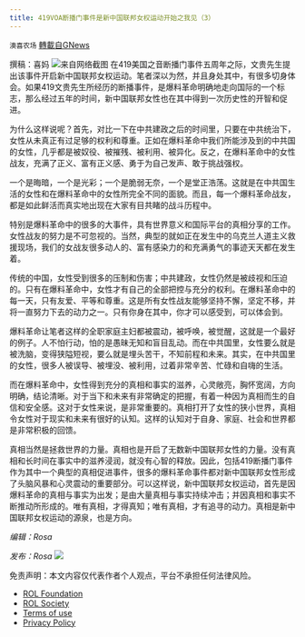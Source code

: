 ```yaml
---
title: 419VOA断播门事件是新中国联邦女权运动开始之我见（3）
---
```

`澳喜农场` [轉載自GNews](https://gnews.org/zh-hans/2410582/)

撰稿：喜妈
![](https://assets.gnews.org/wp-content/uploads/2022/04/3-186.jpg)来自网络截图
在419美国之音断播门事件五周年之际，文贵先生提出该事件开启新中国联邦女权运动。笔者深以为然，并且身处其中，有很多切身体会。如果419文贵先生所经历的断播事件，是爆料革命明确地走向国际的一个标志，那么经过五年的时间，新中国联邦女性也在其中得到一次历史性的开智和促进。

为什么这样说呢？首先，对比一下在中共建政之后的时间里，只要在中共统治下，女性从未真正有过足够的权利和尊重。正如在爆料革命中我们所能涉及到的中共国的女性，几乎都是被奴役、被摧残、被利用、被异化。反之，在爆料革命中的女性战友，充满了正义、富有正义感、勇于为自己发声、敢于挑战强权。

一个是晦暗，一个是光彩；一个是脆弱无奈，一个是堂正浩荡。这就是在中共国生活的女性和在爆料革命中的女性所完全不同的面貌。而且，每一个爆料革命战友，都是如此鲜活而真实地出现在大家有目共睹的战斗历程中。

特别是爆料革命中的很多的大事件，具有世界意义和国际平台的真相分享的工作。女性战友的努力是不可忽视的。当然，典型的就如正在发生中的乌克兰人道主义救援现场，我们的女战友很多动人的、富有感染力的和充满勇气的事迹天天都在发生着。

传统的中国，女性受到很多的压制和伤害；中共建政，女性仍然是被歧视和压迫的。只有在爆料革命中，女性才有自己的全部把控与充分的权利。在爆料革命中的每一天，只有友爱、平等和尊重。这是所有女性战友能够坚持不懈，坚定不移，并将一直努力下去的动力之一。只有你身在其中，你才可以感受到，可以体会到。

爆料革命让笔者这样的全职家庭主妇都被震动，被呼唤，被觉醒，这就是一个最好的例子。人不怕行动，怕的是愚昧无知和盲目乱动。而在中共国里，女性要么就是被洗脑，变得狭隘短视，要么就是埋头苦干，不知前程和未来。其实，在中共国里的女性，很多人被误导、被埋没、被利用，过着非常辛苦、忙碌和自嗨的生活。

而在爆料革命中，女性得到充分的真相和事实的滋养，心灵敞亮，胸怀宽阔，方向明确，结论清晰。对于当下和未来有非常确定的把握，有着一种因为真相而生的自信和安全感。这对于女性来说，是非常重要的。真相打开了女性的狭小世界，真相令女性对于现实和未来有很好的认知。这样的认知对于自身、家庭、社会和世界都是非常积极的回馈。

真相当然是拯救世界的力量。真相也是开启了无数新中国联邦女性的力量。没有真相和长时间在事实中的滋养浸润，就没有心智的释放。因此，包括419断播门事件作为其中一个典型的真相促进事件，很多的爆料革命事件都对新中国联邦女性形成了头脑风暴和心灵震动的重要部分。可以这样说，新中国联邦女权运动，首先是因爆料革命的真相与事实为出发；是由大量真相与事实持续冲击；并因真相和事实不断推动所形成的。唯有真相，才得真知；唯有真相，才有追寻的动力。真相是新中国联邦女权运动的源泉，也是方向。

*编辑：Rosa*

*发布：Rosa*
![](https://assets.gnews.org/wp-content/uploads/2022/04/HA-4.jpg)
 

免责声明：本文内容仅代表作者个人观点，平台不承担任何法律风险。

- [ROL Foundation](https://rolfoundation.org/)
- [ROL Society](https://rolsociety.org/)
- [Terms of use](https://gnews.org/terms-of-use-3/)
- [Privacy Policy](https://gnews.org/privacy-policy/)
